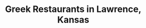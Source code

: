 ---
active: true
aliases: []
description: Greek restaurants offering curbside, takeout, and delivery food in Lawrence,
  Kansas
name: Greek
redirect_from: []
sitemap: true
slug: greek
title: Greek Restaurants in Lawrence, Kansas
---